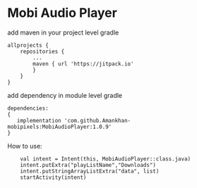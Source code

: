 # Mobi Audio Player
add maven in your project level gradle
````
allprojects {
	repositories {
		...
		maven { url 'https://jitpack.io' 
		}
	}
}
````
add dependency in module level gradle
````
dependencies:
{
   implementation 'com.github.Amankhan-mobipixels:MobiAudioPlayer:1.0.9'
}

````
How to use:

        val intent = Intent(this, MobiAudioPlayer::class.java)
        intent.putExtra("playListName","Downloads")
        intent.putStringArrayListExtra("data", list)
        startActivity(intent)
   
